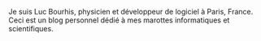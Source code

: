 Je suis Luc Bourhis, physicien et développeur de logiciel à Paris, France. Ceci est un blog personnel dédié à mes marottes informatiques et scientifiques.